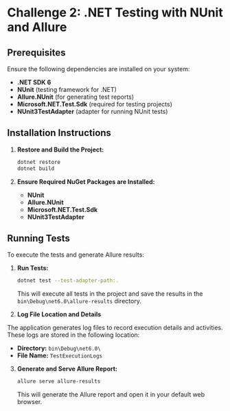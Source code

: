 # Challenge 2: .NET Testing with NUnit and Allure

## Prerequisites
Ensure the following dependencies are installed on your system:
- **.NET SDK 6**
- **NUnit** (testing framework for .NET)
- **Allure.NUnit** (for generating test reports)
- **Microsoft.NET.Test.Sdk** (required for testing projects)
- **NUnit3TestAdapter** (adapter for running NUnit tests)

## Installation Instructions

1. **Restore and Build the Project:**
   ```bash
   dotnet restore
   dotnet build
   ```

2. **Ensure Required NuGet Packages are Installed:**
   - **NUnit**
   - **Allure.NUnit**
   - **Microsoft.NET.Test.Sdk**
   - **NUnit3TestAdapter**

## Running Tests

To execute the tests and generate Allure results:

1. **Run Tests:**
   ```bash
   dotnet test --test-adapter-path:.
   ```
   This will execute all tests in the project and save the results in the `bin\Debug\net6.0\allure-results` directory.

2. **Log File Location and Details**

The application generates log files to record execution details and activities. These logs are stored in the following location:

- **Directory:** `bin\Debug\net6.0\`
- **File Name:** `TestExecutionLogs`


3. **Generate and Serve Allure Report:**
   ```bash
   allure serve allure-results
   ```
   This will generate the Allure report and open it in your default web browser.

